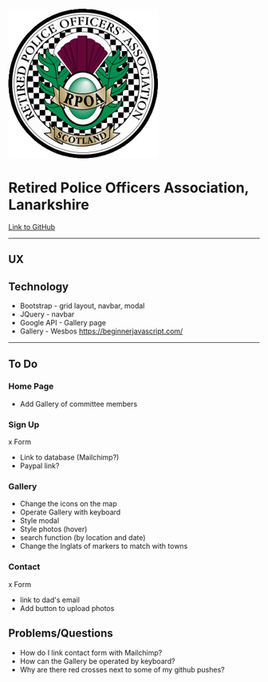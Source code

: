 
<a src=""><img src="/assets/images/rpoasbadge.png" style="center"></a>

# Retired Police Officers Association, Lanarkshire

[Link to GitHub](https://github.com/H4RP3RK/milestone_2_rpoas)

--------------

## UX

## Technology

* Bootstrap - grid layout, navbar, modal
* JQuery - navbar
* Google API - Gallery page
* Gallery - Wesbos https://beginnerjavascript.com/

--------------

## To Do
### Home Page
- Add Gallery of committee members

### Sign Up
x Form
- Link to database (Mailchimp?)
- Paypal link?

### Gallery
- Change the icons on the map
- Operate Gallery with keyboard
- Style modal
- Style photos (hover)
- search function (by location and date)
- Change the lnglats of markers to match with towns

### Contact
x Form
- link to dad's email
- Add button to upload photos

## Problems/Questions
- How do I link contact form with Mailchimp?
- How can the Gallery be operated by keyboard?
- Why are there red crosses next to some of my github pushes?


